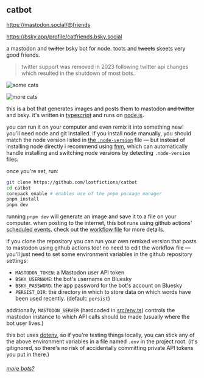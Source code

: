 ## catbot

https://mastodon.social/@friends

https://bsky.app/profile/catfriends.bsky.social

a mastodon and ~~twitter~~ bsky bot for node. toots and ~~tweets~~ skeets very good friends.

> twitter support was removed in 2023 following twitter api changes which
> resulted in the shutdown of most bots.

![some cats](https://i.imgur.com/bWQ7Y75.png)

![more cats](https://i.imgur.com/4NXrvB5.png)

this is a bot that generates images and posts them to mastodon ~~and twitter~~ and bsky. it's written in [typescript](https://www.typescriptlang.org/) and runs on [node.js](http://nodejs.org/).

you can run it on your computer and even remix it into something new! you'll need node and git installed. if you install node manually, you should match the node version listed in [the `.node-version`](.node-version) file — but instead of installing node directly i recommend using [fnm](https://github.com/Schniz/fnm), which can automatically handle installing and switching node versions by detecting `.node-version` files.

once you're set, run:

```sh
git clone https://github.com/lostfictions/catbot
cd catbot
corepack enable # enables use of the pnpm package manager
pnpm install
pnpm dev
```

running `pnpm dev` will generate an image and save it to a file on your computer. when posting to the internet, this bot runs using github actions' [scheduled events](https://docs.github.com/en/actions/reference/events-that-trigger-workflows#scheduled-events). check out the [workflow file](.github/workflows/twoot.yml) for more details.

if you clone the repository you can run your own remixed version that posts to mastodon using github actions too! no need to edit the workflow file — you'll just need to set some environment variables in the github repository settings:

- `MASTODON_TOKEN`: a Mastodon user API token
- `BSKY_USERNAME`: the bot's username on Bluesky
- `BSKY_PASSWORD`: the app password for the bot's account on Bluesky
- `PERSIST_DIR`: the directory in which to store data on which words have been used recently. (default: `persist`)

additionally, `MASTODON_SERVER` (hardcoded in [src/env.ts](src/env.ts)) controls the mastodon instance to which API calls should be made (usually where the bot user lives.)

this bot uses [dotenv](https://github.com/motdotla/dotenv), so if you're testing things locally, you can stick any of the above environment variables in a file named `.env` in the project root. (it's gitignored, so there's no risk of accidentally committing private API tokens you put in there.)

###### [more bots?](https://github.com/lostfictions?tab=repositories&q=botally)
